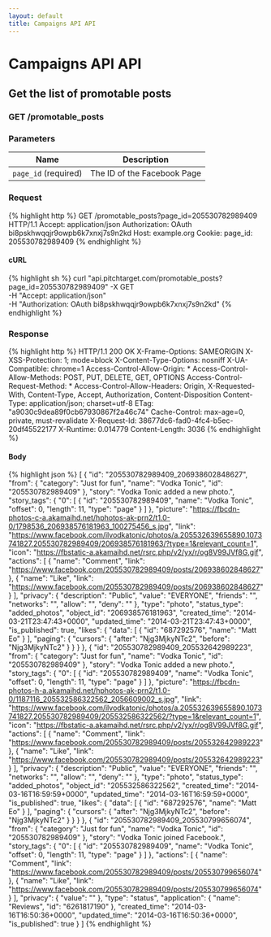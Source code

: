 ```yaml
---
layout: default
title: Campaigns API API
---
```


# Campaigns API API

## Get the list of promotable posts

### GET /promotable_posts


### Parameters

Name | Description |
-----|-------------|
`page_id` (required) | The ID of the Facebook Page |

### Request

{% highlight http %}
GET /promotable_posts?page_id=205530782989409 HTTP/1.1
Accept: application/json
Authorization: OAuth bi8pskhwqqjr9owpb6k7xnxj7s9n2kd
Host: example.org
Cookie: 
page_id: 205530782989409
{% endhighlight %}


#### cURL

{% highlight sh %}
curl "api.pitchtarget.com/promotable_posts?page_id=205530782989409" -X GET \
	-H "Accept: application/json" \
	-H "Authorization: OAuth bi8pskhwqqjr9owpb6k7xnxj7s9n2kd"
{% endhighlight %}

### Response

{% highlight http %}
HTTP/1.1 200 OK
X-Frame-Options: SAMEORIGIN
X-XSS-Protection: 1; mode=block
X-Content-Type-Options: nosniff
X-UA-Compatible: chrome=1
Access-Control-Allow-Origin: *
Access-Control-Allow-Methods: POST, PUT, DELETE, GET, OPTIONS
Access-Control-Request-Method: *
Access-Control-Allow-Headers: Origin, X-Requested-With, Content-Type, Accept, Authorization, Content-Disposition
Content-Type: application/json; charset=utf-8
ETag: "a9030c9dea89f0cb67930867f2a46c74"
Cache-Control: max-age=0, private, must-revalidate
X-Request-Id: 38677dc6-fad0-4fc4-b5ec-20df45522177
X-Runtime: 0.014779
Content-Length: 3036
{% endhighlight %}

#### Body

{% highlight json %}
[
  {
    "id": "205530782989409_206938602848627",
    "from": {
      "category": "Just for fun",
      "name": "Vodka Tonic",
      "id": "205530782989409"
    },
    "story": "Vodka Tonic added a new photo.",
    "story_tags": {
      "0": [
        {
          "id": "205530782989409",
          "name": "Vodka Tonic",
          "offset": 0,
          "length": 11,
          "type": "page"
        }
      ]
    },
    "picture": "https://fbcdn-photos-c-a.akamaihd.net/hphotos-ak-prn2/t1.0-0/1798536_206938576181963_100275456_s.jpg",
    "link": "https://www.facebook.com/ilvodkatonic/photos/a.205532639655890.1073741827.205530782989409/206938576181963/?type=1&relevant_count=1",
    "icon": "https://fbstatic-a.akamaihd.net/rsrc.php/v2/yx/r/og8V99JVf8G.gif",
    "actions": [
      {
        "name": "Comment",
        "link": "https://www.facebook.com/205530782989409/posts/206938602848627"
      },
      {
        "name": "Like",
        "link": "https://www.facebook.com/205530782989409/posts/206938602848627"
      }
    ],
    "privacy": {
      "description": "Public",
      "value": "EVERYONE",
      "friends": "",
      "networks": "",
      "allow": "",
      "deny": ""
    },
    "type": "photo",
    "status_type": "added_photos",
    "object_id": "206938576181963",
    "created_time": "2014-03-21T23:47:43+0000",
    "updated_time": "2014-03-21T23:47:43+0000",
    "is_published": true,
    "likes": {
      "data": [
        {
          "id": "687292576",
          "name": "Matt Eo"
        }
      ],
      "paging": {
        "cursors": {
          "after": "Njg3MjkyNTc2",
          "before": "Njg3MjkyNTc2"
        }
      }
    }
  },
  {
    "id": "205530782989409_205532642989223",
    "from": {
      "category": "Just for fun",
      "name": "Vodka Tonic",
      "id": "205530782989409"
    },
    "story": "Vodka Tonic added a new photo.",
    "story_tags": {
      "0": [
        {
          "id": "205530782989409",
          "name": "Vodka Tonic",
          "offset": 0,
          "length": 11,
          "type": "page"
        }
      ]
    },
    "picture": "https://fbcdn-photos-h-a.akamaihd.net/hphotos-ak-prn2/t1.0-0/1187116_205532586322562_2056609002_s.jpg",
    "link": "https://www.facebook.com/ilvodkatonic/photos/a.205532639655890.1073741827.205530782989409/205532586322562/?type=1&relevant_count=1",
    "icon": "https://fbstatic-a.akamaihd.net/rsrc.php/v2/yx/r/og8V99JVf8G.gif",
    "actions": [
      {
        "name": "Comment",
        "link": "https://www.facebook.com/205530782989409/posts/205532642989223"
      },
      {
        "name": "Like",
        "link": "https://www.facebook.com/205530782989409/posts/205532642989223"
      }
    ],
    "privacy": {
      "description": "Public",
      "value": "EVERYONE",
      "friends": "",
      "networks": "",
      "allow": "",
      "deny": ""
    },
    "type": "photo",
    "status_type": "added_photos",
    "object_id": "205532586322562",
    "created_time": "2014-03-16T16:59:59+0000",
    "updated_time": "2014-03-16T16:59:59+0000",
    "is_published": true,
    "likes": {
      "data": [
        {
          "id": "687292576",
          "name": "Matt Eo"
        }
      ],
      "paging": {
        "cursors": {
          "after": "Njg3MjkyNTc2",
          "before": "Njg3MjkyNTc2"
        }
      }
    }
  },
  {
    "id": "205530782989409_205530799656074",
    "from": {
      "category": "Just for fun",
      "name": "Vodka Tonic",
      "id": "205530782989409"
    },
    "story": "Vodka Tonic joined Facebook.",
    "story_tags": {
      "0": [
        {
          "id": "205530782989409",
          "name": "Vodka Tonic",
          "offset": 0,
          "length": 11,
          "type": "page"
        }
      ]
    },
    "actions": [
      {
        "name": "Comment",
        "link": "https://www.facebook.com/205530782989409/posts/205530799656074"
      },
      {
        "name": "Like",
        "link": "https://www.facebook.com/205530782989409/posts/205530799656074"
      }
    ],
    "privacy": {
      "value": ""
    },
    "type": "status",
    "application": {
      "name": "Reviews",
      "id": "6261817190"
    },
    "created_time": "2014-03-16T16:50:36+0000",
    "updated_time": "2014-03-16T16:50:36+0000",
    "is_published": true
  }
]
{% endhighlight %}

